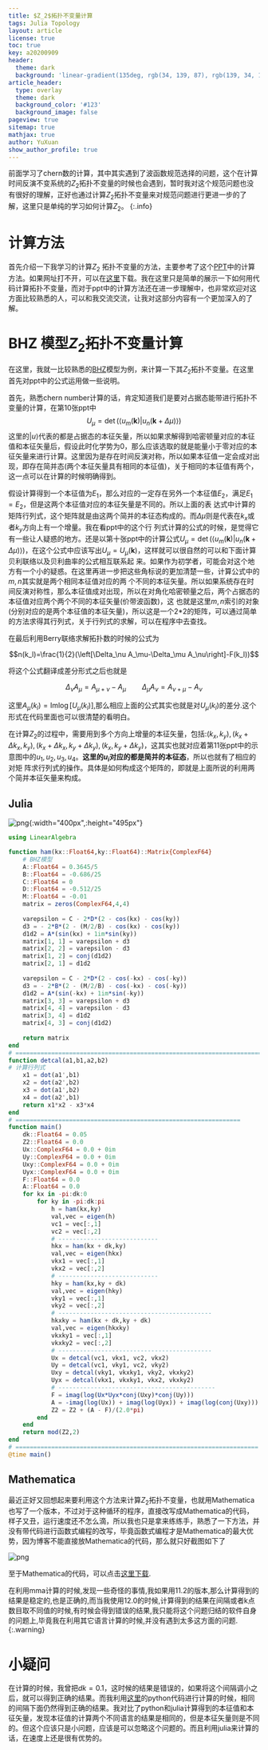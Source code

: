 ```yaml
---
title: $Z_2$拓扑不变量计算
tags: Julia Topology
layout: article
license: true
toc: true
key: a20200909
header:
  theme: dark
  background: 'linear-gradient(135deg, rgb(34, 139, 87), rgb(139, 34, 139))'
article_header:
  type: overlay
  theme: dark
  background_color: '#123'
  background_image: false
pageview: true
sitemap: true
mathjax: true
author: YuXuan
show_author_profile: true
---
```

前面学习了chern数的计算，其中其实遇到了波函数规范选择的问题，这个在计算时间反演不变系统的$Z_2$拓扑不变量的时候也会遇到，暂时我对这个规范问题也没有很好的理解，正好也通过计算$Z_2$拓扑不变量来对规范问题进行更进一步的了解，这里只是单纯的学习如何计算$Z_2$。
{:.info}
<!--more-->
# 计算方法
首先介绍一下我学习的计算$Z_2$ 拓扑不变量的方法，主要参考了这个[PPT](https://t-ozaki.issp.u-tokyo.ac.jp/meeting16/OMX-Sawahata-2016Nov.pdf)中的计算方法。如果网址打不开，可以在[这里](/assets/pdf/z2-ppt.pdf)下载。我在这里只是简单的展示一下如何用代码计算拓扑不变量，而对于ppt中的计算方法还在进一步理解中，也非常欢迎对这方面比较熟悉的人，可以和我交流交流，让我对这部分内容有一个更加深入的了解。

# BHZ 模型$Z_2$拓扑不变量计算
在这里，我就一比较熟悉的[BHZ](https://topocondmat.org/w6_3dti/bhz.html)模型为例，来计算一下其$Z_2$拓扑不变量。在这里首先对ppt中的公式运用做一些说明。

首先，熟悉chern number计算的话，肯定知道我们是要对占据态能带进行拓扑不变量的计算，在第10张ppt中
$$U_{\mu}=\det(\langle u_m(\mathbf{k})|u_n(\mathbf{k} + \Delta\mu)\rangle)$$
这里的$|u\rangle$代表的都是占据态的本征矢量，所以如果求解得到哈密顿量对应的本征值和本征矢量后，假设此时化学势为0，那么应该选取的就是能量小于零对应的本征矢量来进行计算。这里因为是存在时间反演对称，所以如果本征值一定会成对出现，即存在简并态(两个本征矢量具有相同的本征值)，关于相同的本征值有两个，这一点可以在计算的时候明确得到。

假设计算得到一个本征值为$E_1$，那么对应的一定存在另外一个本征值$E_2$，满足$E_1 = E_2$，但是这两个本征值对应的本征矢量是不同的。所以上面的表
达式中计算的矩阵行列式，这个矩阵就是由这两个简并的本征态构成的。而$\Delta \mu$则是代表在$k_x$或者$k_y$方向上有一个增量。我在看ppt中的这个行
列式计算的公式的时候，是觉得它有一些让人疑惑的地方。还是以第十张ppt中的计算公式$U_{\mu}=\det(\langle u_m(\mathbf{k})|u_n(\mathbf{k} + 
\Delta\mu)\rangle)$，在这个公式中应该写出$U_\mu=U_\mu(\mathbf{k})$，这样就可以很自然的可以和下面计算贝利联络以及贝利曲率的公式相互联系起
来。如果作为初学者，可能会对这个地方有一个小的疑惑。在这里再进一步把这些角标说的更加清楚一些，计算公式中的$m,n$其实就是两个相同本征值对应的两
个不同的本征矢量。所以如果系统存在时间反演对称性，那么本征值成对出现，所以在对角化哈密顿量之后，两个占据态的本征值对应两个两个不同的本征矢量(价带波函数)，这
也就是这里$m,n$索引的对象(分别对应的是两个本征值的本征矢量)，所以这是一个2*2的矩阵，可以通过简单的方法求得其行列式，关于行列式的求解，可以在程序中去查找。

在最后利用Berry联络求解拓扑数的时候的公式为

$$n(k_l)=\frac{1}{2}(\left[\Delta_\nu A_\mu-\Delta_\mu A_\nu\right]-F(k_l))$$

将这个公式翻译成差分形式之后也就是

$$\Delta_\nu A_\mu=A_{\mu+\nu}-A_\mu\qquad\Delta_\mu A_\nu=A_{\nu+\mu}-A_\nu$$

这里$A_\mu(k_l)=\textrm{Im}\log\left[ U_\mu(k_l)\right]$,那么相应上面的公式其实也就是对$U_\mu(k_l)$的差分.这个形式在代码里面也可以很清楚的看明白。

在计算$Z_2$的过程中，需要用到多个方向上增量的本征矢量，包括:$(k_x,k_y),(k_x + \Delta k_x,k_y),(k_x+\Delta k_x,k_y + \Delta k_y),(k_x,
k_y+\Delta k_y)$，这其实也就对应着第11张ppt中的示意图中的$u_1,u_2,u_3,u_4$。**这里的$u_i$对应的都是简并的本征态**，所以也就有了相应的对矩
阵求行列式的操作。具体是如何构成这个矩阵的，即就是上面所说的利用两个简并本征矢量来构成。

## Julia

![png](/assets/images/Julia/p1.png){:width="400px",:height="495px"}

```julia
using LinearAlgebra

function ham(kx::Float64,ky::Float64)::Matrix{ComplexF64}
    # BHZ模型
    A::Float64 = 0.3645/5
    B::Float64 = -0.686/25
    C::Float64 = 0
    D::Float64 = -0.512/25
    M::Float64 = -0.01
    matrix = zeros(ComplexF64,4,4)
    
    varepsilon = C - 2*D*(2 - cos(kx) - cos(ky))
    d3 = - 2*B*(2 - (M/2/B) - cos(kx) - cos(ky))
    d1d2 = A*(sin(kx) + 1im*sin(ky))
    matrix[1, 1] = varepsilon + d3
    matrix[2, 2] = varepsilon - d3
    matrix[1, 2] = conj(d1d2)
    matrix[2, 1] = d1d2
    
    varepsilon = C - 2*D*(2 - cos(-kx) - cos(-ky))
    d3 = - 2*B*(2 - (M/2/B) - cos(-kx) - cos(-ky))
    d1d2 = A*(sin(-kx) + 1im*sin(-ky))
    matrix[3, 3] = varepsilon + d3
    matrix[4, 4] = varepsilon - d3
    matrix[3, 4] = d1d2 
    matrix[4, 3] = conj(d1d2)
    
    return matrix
end
# ==============================================================================
function detcal(a1,b1,a2,b2)
# 计算行列式
    x1 = dot(a1',b1)
    x2 = dot(a2',b2)
    x3 = dot(a1',b2)
    x4 = dot(a2',b1)
    return x1*x2 - x3*x4 
end
# ===============================================================
function main() 
    dk::Float64 = 0.05
    Z2::Float64 = 0.0
    Ux::ComplexF64 = 0.0 + 0im
    Uy::ComplexF64 = 0.0 + 0im
    Uxy::ComplexF64 = 0.0 + 0im
    Uyx::ComplexF64 = 0.0 + 0im
    F::Float64 = 0.0
    A::Float64 = 0.0
    for kx in -pi:dk:0
        for ky in -pi:dk:pi
            h = ham(kx,ky)
            val,vec = eigen(h)
            vc1 = vec[:,1]
            vc2 = vec[:,2]
            # ----------------------------
            hkx = ham(kx + dk,ky)
            val,vec = eigen(hkx)
            vkx1 = vec[:,1]
            vkx2 = vec[:,2]
            # ----------------------------
            hky = ham(kx,ky + dk)
            val,vec = eigen(hky)
            vky1 = vec[:,1]
            vky2 = vec[:,2]
            # -------------------------------------------
            hkxky = ham(kx + dk,ky + dk)
            val,vec = eigen(hkxky)
            vkxky1 = vec[:,1]
            vkxky2 = vec[:,2]
            # -------------------------------------------
            Ux = detcal(vc1, vkx1, vc2, vkx2)  
            Uy = detcal(vc1, vky1, vc2, vky2)
            Uxy = detcal(vky1, vkxky1, vky2, vkxky2)
            Uyx = detcal(vkx1, vkxky1, vkx2, vkxky2)
            # --------------------------------------------
            F = imag(log(Ux*Uyx*conj(Uxy)*conj(Uy)))
            A = -imag(log(Ux)) + imag(log(Uyx)) + imag(log(conj(Uxy))) -imag(log(conj(Uy)))
            Z2 = Z2 + (A - F)/(2.0*pi)
        end
    end 
    return mod(Z2,2)
end
# ====================================================================
@time main()
```
## Mathematica

最近正好又回想起来要利用这个方法来计算$Z_2$拓扑不变量，也就用Mathematica也写了一个版本，不过对于这种循环的程序，直接改写成Mathematica的代码，样子又丑，运行速度还不怎么滴，所以我也只是拿来练练手，熟悉了一下方法，并没有带代码进行函数式编程的改写，毕竟函数式编程才是Mathematica的最大优势，因为博客不能直接放Mathematica的代码，那么就只好截图如下了

![png](/assets/images/Julia/mma-z2.png)

至于Mathematica的代码，可以点击[这里下载](assets/data/mma-z2.nb).

在利用mma计算的时候,发现一些奇怪的事情,我如果用11.2的版本,那么计算得到的结果是稳定的,也是正确的,而当我使用12.0的时候,计算得到的结果在间隔或者k点数目取不同值的时候,有时候会得到错误的结果,我只能将这个问题归结的软件自身的问题上,毕竟我在利用其它语言计算的时候,并没有遇到太多这方面的问题.
{:.warning}

# 小疑问

在计算的时候，我曾把$dk=0.1$，这时候的结果是错误的，如果将这个间隔调小之后，就可以得到正确的结果。而我利用[这里](http://www.guanjihuan.com/archives/5778)的python代码进行计算的时候，相同的间隔下面仍然得到正确的结果。我对比了python和julia计算得到的本征值和本征矢量，发现本征值的计算两个不同语言的结果是相同的，但是本征矢量则是不同的。但这个应该只是小问题，应该是可以忽略这个问题的。而且利用julia来计算的话，在速度上还是很有优势的。